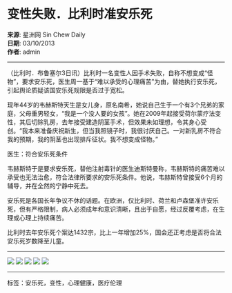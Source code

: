 # 变性失败．比利时准安乐死

**来源**: 星洲网 Sin Chew Daily  
**日期**: 03/10/2013  
**作者**: admin  

---

（比利时．布鲁塞尔3日讯）比利时一名变性人因手术失败，自称不想变成“怪物”，要求安乐死，医生周一基于“难以承受的心理痛苦”为由，替她执行安乐死，引起舆论质疑该国安乐死规限是否过于宽松。

现年44岁的韦赫斯特天生是女儿身，原名南希，她说自己生于一个有3个兄弟的家庭，父母重男轻女，“我是一个没人要的女孩”。她在2009年起接受荷尔蒙疗法变性，其后切除乳房，去年接受建造阴茎手术，但效果未如理想，令其身心受创。“我本来准备庆祝新生，但当我照镜子时，我很讨厌自己。一对新乳房不符合我的预期，我的阴茎也出现排斥征状。我不想变成怪物。”

医生：符合安乐死条件

韦赫斯特于是要求安乐死，替他注射毒针的医生迪斯特曼称，韦赫斯特的痛苦难以承受也无法治愈，符合法律所要求的安乐死条件。他说，韦赫斯特曾接受6个月的辅导，并在全然的宁静中死去。

安乐死是各国长年争议不休的话题。在欧洲，仅比利时、荷兰和卢森堡准许安乐死，但有严格限制，病人必须成年和意识清晰，且出于自愿，经过反覆考虑，在生理或心理上持续痛苦。

比利时去年安乐死个案达1432宗，比上一年增加25%，国会还正考虑是否将合法安乐死岁数降至儿童。

---

![](/public/images/emoji-happy-1.png)
![](/public/images/emoji-shock-1.png)
![](/public/images/emoji-cry-1.png)
![](/public/images/emoji-angry-1.png)
![](/public/images/emoji-speechless-1.png)

---

标签：安乐死，变性，心理健康，医疗伦理